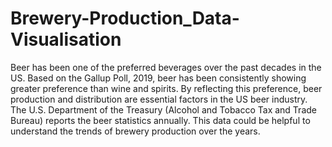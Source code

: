# Brewery-Production_Data-Visualisation

Beer has been one of the preferred beverages over the past decades in the US. Based 
on the Gallup Poll, 2019, beer has been consistently showing greater preference 
than wine and spirits. By reflecting this preference, beer production and distribution 
are essential factors in the US beer industry. The U.S. Department of the Treasury 
(Alcohol and Tobacco Tax and Trade Bureau) reports the beer statistics annually. 
This data could be helpful to understand the trends of brewery production over the 
years.
